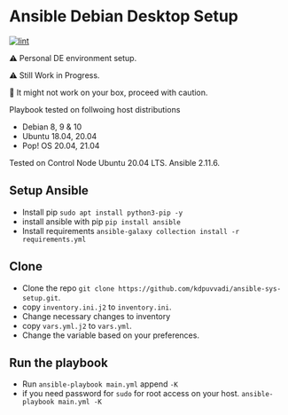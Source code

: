 # Ansible Debian Desktop Setup

[![lint](https://github.com/kdpuvvadi/ansible-sys-setup/actions/workflows/lint.yml/badge.svg)](https://github.com/kdpuvvadi/ansible-sys-setup/actions/workflows/lint.yml)

:warning: Personal DE environment setup.

:warning: Still Work in Progress.

:no_entry_sign:	It might not work on your box, proceed with caution.
 
Playbook tested on follwoing host distributions

* Debian 8, 9 & 10
* Ubuntu 18.04, 20.04
* Pop! OS 20.04, 21.04

Tested on Control Node Ubuntu 20.04 LTS. Ansible 2.11.6.

## Setup Ansible

* Install pip `sudo apt install python3-pip -y`
* install ansible with pip `pip install ansible`
* Install requirements `ansible-galaxy collection install -r requirements.yml`

## Clone

* Clone the repo  `git clone https://github.com/kdpuvvadi/ansible-sys-setup.git`.
* copy `inventory.ini.j2` to `inventory.ini`.
* Change necessary changes to inventory
* copy `vars.yml.j2` to `vars.yml`.
* Change the variable based on your preferences.

## Run the playbook

* Run `ansible-playbook main.yml` append `-K`
* if you need password for `sudo` for root access on your host. `ansible-playbook main.yml -K`
